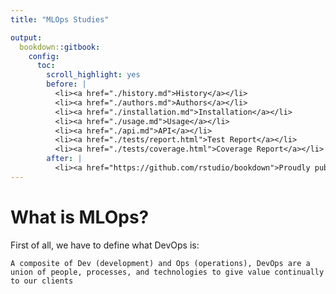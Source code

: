 ```yaml
---
title: "MLOps Studies"

output: 
  bookdown::gitbook:
    config:
      toc:
        scroll_highlight: yes
        before: |
          <li><a href="./history.md">History</a></li>
          <li><a href="./authors.md">Authors</a></li>
          <li><a href="./installation.md">Installation</a></li>
          <li><a href="./usage.md">Usage</a></li>
          <li><a href="./api.md">API</a></li>
          <li><a href="./tests/report.html">Test Report</a></li>
          <li><a href="./tests/coverage.html">Coverage Report</a></li>
        after: |
          <li><a href="https://github.com/rstudio/bookdown">Proudly published with bookdown</a></li>
---
```

# What is MLOps?

First of all, we have to define what DevOps is:

 `A composite of Dev (development) and Ops (operations), DevOps are a union of people, processes, and technologies to give value continually to our clients`
  